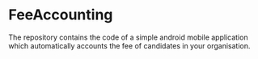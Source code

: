 # FeeAccounting
The repository contains the code of a simple android mobile application which automatically accounts the fee of candidates in your organisation.
